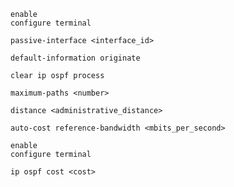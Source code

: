 ```Cisco IOS
enable
configure terminal
```

```Cisco IOS
passive-interface <interface_id>
```

```Cisco IOS
default-information originate
```

```Cisco IOS
clear ip ospf process
```

```Cisco IOS
maximum-paths <number>
```

```Cisco IOS
distance <administrative_distance>
```

```Cisco IOS
auto-cost reference-bandwidth <mbits_per_second>
```

```Cisco IOS
enable
configure terminal

ip ospf cost <cost>
```
